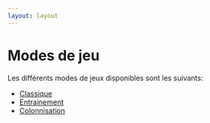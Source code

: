 ```yaml
---
layout: layout
---
```

Modes de jeu
============

Les différents modes de jeux disponibles sont les suivants:

* [Classique](/modes/classique.html)
* [Entrainement](/modes/entrainement.html)
* [Colonnisation](/modes/colonnisation.html)